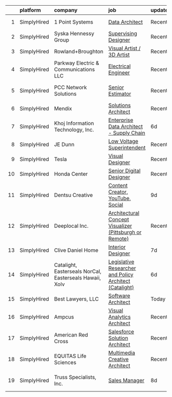 

|    | platform    | company                                                 | job                                                                                                                                                                  | update_time   | location            |
|---:|:------------|:--------------------------------------------------------|:---------------------------------------------------------------------------------------------------------------------------------------------------------------------|:--------------|:--------------------|
|  1 | SimplyHired | 1 Point Systems                                         | [Data Architect](https://www.simplyhired.com/job/fHVoNCEvtwn70T0ixpL7GvDrNu8rDxnqz5wQmPriRM_MZh9kXSIY9A?q=visual+architect)                                          | Recently      | Remote +2 locations |
|  2 | SimplyHired | Syska Hennessy Group                                    | [Supervising Designer](https://www.simplyhired.com/job/iW3lW1S-fblItuT3F66kP9HdHJbivNZJxoG6vBLTFlJ-8lFlXmjLjg?q=visual+architect)                                    | Recently      | Richmond, VA        |
|  3 | SimplyHired | Rowland+Broughton                                       | [Visual Artist / 3D Artist](https://www.simplyhired.com/job/a6jc09FaT-WsTWRX4SZ9r250FnXzzVMgqyOB-q7qjxkVTn6ELeF_Pg?q=visual+architect)                               | Recently      | Denver, CO          |
|  4 | SimplyHired | Parkway Electric & Communications LLC                   | [Electrical Engineer](https://www.simplyhired.com/job/USKrkUPffAtlJQ8ie9ZRYx_3HZhBSMvg5QsoWenX0kv1iKFJrGvTnA?q=visual+architect)                                     | Recently      | Holland, MI         |
|  5 | SimplyHired | PCC Network Solutions                                   | [Senior Estimator](https://www.simplyhired.com/job/iiBJr25nqcFLn4ZCIBWBOeE0-niPlt-WSRhEzZMd_0usVHwHWxMY5Q?q=visual+architect)                                        | Recently      | Los Angeles, CA     |
|  6 | SimplyHired | Mendix                                                  | [Solutions Architect](https://www.simplyhired.com/job/3RHho4OrKAPyzbDXuRsrZxQ_ESOTOvazGNMl5u2kx9u4839OCcOpuA?q=visual+architect)                                     | Recently      | Boston, MA          |
|  7 | SimplyHired | Khoj Information Technology, Inc.                       | [Enterprise Data Architect - Supply Chain](https://www.simplyhired.com/job/ffCQr6IsNt4DogA_PDZeaKhC225yJzhJ04VbA14HrJAUIwLPQgM_hQ?q=visual+architect)                | 6d            | Remote              |
|  8 | SimplyHired | JE Dunn                                                 | [Low Voltage Superintendent](https://www.simplyhired.com/job/LgoqHeHuh1YeedtzbhvyieQIoQ6c9u3NgZpPEWew9YK1K6h3eZlktg?q=visual+architect)                              | Recently      | Charlotte, NC       |
|  9 | SimplyHired | Tesla                                                   | [Visual Designer](https://www.simplyhired.com/job/mgwY63awfF_TwpoNnUTIhRhfRdiv-fhnuiU_Zdl0sLeMAyIywAnZQA?q=visual+architect)                                         | Recently      | Hawthorne, CA       |
| 10 | SimplyHired | Honda Center                                            | [Senior Digital Designer](https://www.simplyhired.com/job/sMONFAxt3U47KWbDxPIjUb6vRFAA6G26CzqYZELf9iFTc_MQ-G8ong?q=visual+architect)                                 | Recently      | California          |
| 11 | SimplyHired | Dentsu Creative                                         | [Content Creator, YouTube, Social](https://www.simplyhired.com/job/OdmoVtnuZO7Dn0Fq3xcJmdfFQ983vh2Ux5OPqCqLode6ZUeSPi2NSg?q=visual+architect)                        | 9d            | Los Angeles, CA     |
| 12 | SimplyHired | Deeplocal Inc.                                          | [Architectural Concept Visualizer (Pittsburgh or Remote)](https://www.simplyhired.com/job/SWB3HAZT_15JhUfxDrZqTeM9niknD8HbJ0NuAptc3GZca9udF26K4g?q=visual+architect) | Recently      | Remote              |
| 13 | SimplyHired | Clive Daniel Home                                       | [Interior Designer](https://www.simplyhired.com/job/UzLVYOgox4Mh7Kv6Ye1K4Ra-hBzEITEsZi9t9cM7Vu2KrcZdROB6xQ?q=visual+architect)                                       | 7d            | Naples, FL          |
| 14 | SimplyHired | Catalight, Easterseals NorCal, Easterseals Hawaii, Xolv | [Legislative Researcher and Policy Architect (Catalight)](https://www.simplyhired.com/job/LtswD1F9gTg8547pmvEpylJaBEsGk1TWBYAIP6xffSpJrJWcpPhMIg?q=visual+architect) | 6d            | Remote              |
| 15 | SimplyHired | Best Lawyers, LLC                                       | [Software Architect](https://www.simplyhired.com/job/PR7u4cuJkcZd1NRR7oUXv-9d5pjn2crglt1fg3Uea-SBtPWvOUXKiQ?q=visual+architect)                                      | Today         | Remote              |
| 16 | SimplyHired | Ampcus                                                  | [Visual Analytics Architect](https://www.simplyhired.com/job/SPAlXerdTfV6kBYFGQfSnWwqAWv4NhqJ8ksAicbTSgiDlNkKq2WmQA?q=visual+architect)                              | Recently      | Remote              |
| 17 | SimplyHired | American Red Cross                                      | [Salesforce Solution Architect](https://www.simplyhired.com/job/PnHO1Q4O9z1ixu4j81uPUaF-tSXJv27qx5gBilvY6gyXDTidE4yMGg?q=visual+architect)                           | Recently      | Remote +1 location  |
| 18 | SimplyHired | EQUITAS Life Sciences                                   | [Multimedia Creative Architect](https://www.simplyhired.com/job/ichTX3k1Ejo7tX1GyCNQsvRJKJYEbv4IqWgcjyZm74n5FB1102LY-Q?q=visual+architect)                           | Recently      | Essex, VT           |
| 19 | SimplyHired | Truss Specialists, Inc.                                 | [Sales Manager](https://www.simplyhired.com/job/VGXb12crtgX3v9zaaBLxKWScEw8uia32lgDVlYnuWfFGyxY7lOflqQ?q=visual+architect)                                           | 8d            | La Crescent, MN     |